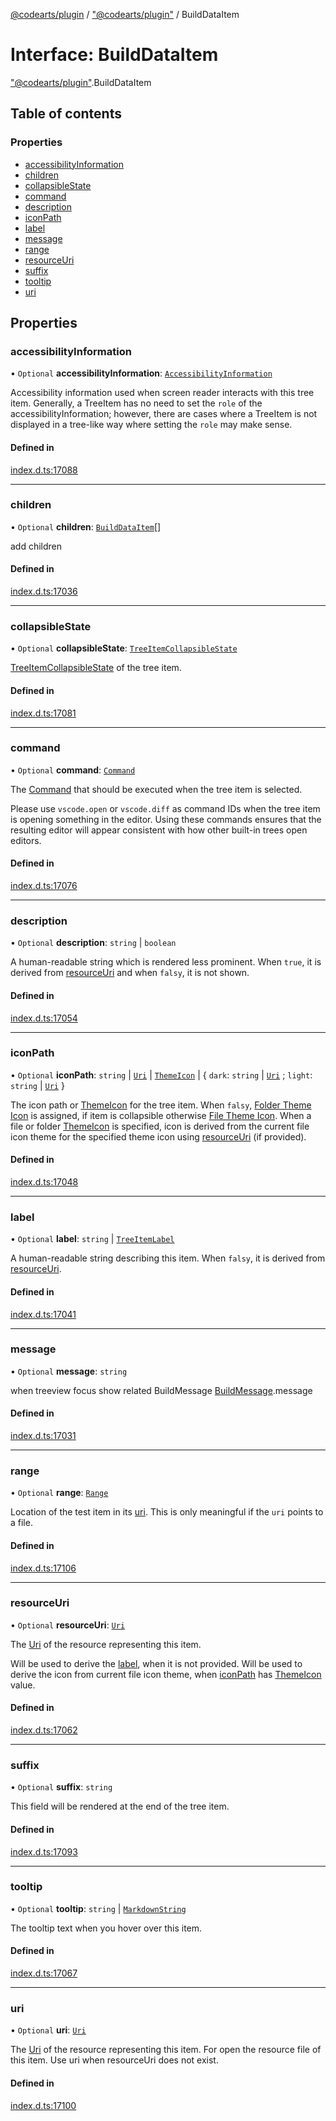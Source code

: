 [@codearts/plugin](../README.md) / ["@codearts/plugin"](../modules/_codearts_plugin_.md) / BuildDataItem

# Interface: BuildDataItem

["@codearts/plugin"](../modules/_codearts_plugin_.md).BuildDataItem

## Table of contents

### Properties

- [accessibilityInformation](codearts_plugin_.BuildDataItem.md#accessibilityinformation)
- [children](codearts_plugin_.BuildDataItem.md#children)
- [collapsibleState](codearts_plugin_.BuildDataItem.md#collapsiblestate)
- [command](codearts_plugin_.BuildDataItem.md#command)
- [description](codearts_plugin_.BuildDataItem.md#description)
- [iconPath](codearts_plugin_.BuildDataItem.md#iconpath)
- [label](codearts_plugin_.BuildDataItem.md#label)
- [message](codearts_plugin_.BuildDataItem.md#message)
- [range](codearts_plugin_.BuildDataItem.md#range)
- [resourceUri](codearts_plugin_.BuildDataItem.md#resourceuri)
- [suffix](codearts_plugin_.BuildDataItem.md#suffix)
- [tooltip](codearts_plugin_.BuildDataItem.md#tooltip)
- [uri](codearts_plugin_.BuildDataItem.md#uri)

## Properties

### accessibilityInformation

• `Optional` **accessibilityInformation**: [`AccessibilityInformation`](codearts_plugin_.AccessibilityInformation.md)

Accessibility information used when screen reader interacts with this tree item.
Generally, a TreeItem has no need to set the `role` of the accessibilityInformation;
however, there are cases where a TreeItem is not displayed in a tree-like way where setting the `role` may make sense.

#### Defined in

[index.d.ts:17088](https://github.com/xyz-fish/cloudide-plugin-api/blob/9927cd6/index.d.ts#L17088)

___

### children

• `Optional` **children**: [`BuildDataItem`](codearts_plugin_.BuildDataItem.md)[]

add children

#### Defined in

[index.d.ts:17036](https://github.com/xyz-fish/cloudide-plugin-api/blob/9927cd6/index.d.ts#L17036)

___

### collapsibleState

• `Optional` **collapsibleState**: [`TreeItemCollapsibleState`](../enums/codearts_plugin_.TreeItemCollapsibleState.md)

[TreeItemCollapsibleState](../enums/codearts_plugin_.TreeItemCollapsibleState.md) of the tree item.

#### Defined in

[index.d.ts:17081](https://github.com/xyz-fish/cloudide-plugin-api/blob/9927cd6/index.d.ts#L17081)

___

### command

• `Optional` **command**: [`Command`](codearts_plugin_.Command.md)

The [Command](codearts_plugin_.Command.md) that should be executed when the tree item is selected.

Please use `vscode.open` or `vscode.diff` as command IDs when the tree item is opening
something in the editor. Using these commands ensures that the resulting editor will
appear consistent with how other built-in trees open editors.

#### Defined in

[index.d.ts:17076](https://github.com/xyz-fish/cloudide-plugin-api/blob/9927cd6/index.d.ts#L17076)

___

### description

• `Optional` **description**: `string` \| `boolean`

A human-readable string which is rendered less prominent.
When `true`, it is derived from [resourceUri](../classes/codearts_plugin_.TreeItem.md#resourceuri) and when `falsy`, it is not shown.

#### Defined in

[index.d.ts:17054](https://github.com/xyz-fish/cloudide-plugin-api/blob/9927cd6/index.d.ts#L17054)

___

### iconPath

• `Optional` **iconPath**: `string` \| [`Uri`](../classes/codearts_plugin_.Uri.md) \| [`ThemeIcon`](../classes/codearts_plugin_.ThemeIcon.md) \| { `dark`: `string` \| [`Uri`](../classes/codearts_plugin_.Uri.md) ; `light`: `string` \| [`Uri`](../classes/codearts_plugin_.Uri.md)  }

The icon path or [ThemeIcon](../classes/codearts_plugin_.ThemeIcon.md) for the tree item.
When `falsy`, [Folder Theme Icon](../classes/codearts_plugin_.ThemeIcon.md#folder) is assigned, if item is collapsible otherwise [File Theme Icon](../classes/codearts_plugin_.ThemeIcon.md#file).
When a file or folder [ThemeIcon](../classes/codearts_plugin_.ThemeIcon.md) is specified, icon is derived from the current file icon theme for the specified theme icon using [resourceUri](../classes/codearts_plugin_.TreeItem.md#resourceuri) (if provided).

#### Defined in

[index.d.ts:17048](https://github.com/xyz-fish/cloudide-plugin-api/blob/9927cd6/index.d.ts#L17048)

___

### label

• `Optional` **label**: `string` \| [`TreeItemLabel`](codearts_plugin_.TreeItemLabel.md)

A human-readable string describing this item. When `falsy`, it is derived from [resourceUri](../classes/codearts_plugin_.TreeItem.md#resourceuri).

#### Defined in

[index.d.ts:17041](https://github.com/xyz-fish/cloudide-plugin-api/blob/9927cd6/index.d.ts#L17041)

___

### message

• `Optional` **message**: `string`

when treeview focus show related BuildMessage [BuildMessage](codearts_plugin_.BuildMessage.md).message

#### Defined in

[index.d.ts:17031](https://github.com/xyz-fish/cloudide-plugin-api/blob/9927cd6/index.d.ts#L17031)

___

### range

• `Optional` **range**: [`Range`](../classes/codearts_plugin_.Range.md)

Location of the test item in its [uri](codearts_plugin_.BuildDataItem.md#uri).
This is only meaningful if the `uri` points to a file.

#### Defined in

[index.d.ts:17106](https://github.com/xyz-fish/cloudide-plugin-api/blob/9927cd6/index.d.ts#L17106)

___

### resourceUri

• `Optional` **resourceUri**: [`Uri`](../classes/codearts_plugin_.Uri.md)

The [Uri](../classes/codearts_plugin_.Uri.md) of the resource representing this item.

Will be used to derive the [label](../classes/codearts_plugin_.TreeItem.md#label), when it is not provided.
Will be used to derive the icon from current file icon theme, when [iconPath](../classes/codearts_plugin_.TreeItem.md#iconpath) has [ThemeIcon](../classes/codearts_plugin_.ThemeIcon.md) value.

#### Defined in

[index.d.ts:17062](https://github.com/xyz-fish/cloudide-plugin-api/blob/9927cd6/index.d.ts#L17062)

___

### suffix

• `Optional` **suffix**: `string`

This field will be rendered at the end of the tree item.

#### Defined in

[index.d.ts:17093](https://github.com/xyz-fish/cloudide-plugin-api/blob/9927cd6/index.d.ts#L17093)

___

### tooltip

• `Optional` **tooltip**: `string` \| [`MarkdownString`](../classes/codearts_plugin_.MarkdownString.md)

The tooltip text when you hover over this item.

#### Defined in

[index.d.ts:17067](https://github.com/xyz-fish/cloudide-plugin-api/blob/9927cd6/index.d.ts#L17067)

___

### uri

• `Optional` **uri**: [`Uri`](../classes/codearts_plugin_.Uri.md)

The [Uri](../classes/codearts_plugin_.Uri.md) of the resource representing this item.
For open the resource file of this item.
Use uri when resourceUri does not exist.

#### Defined in

[index.d.ts:17100](https://github.com/xyz-fish/cloudide-plugin-api/blob/9927cd6/index.d.ts#L17100)
